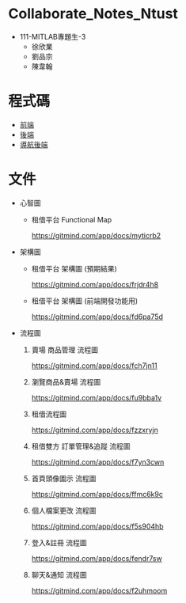 # Collaborate_Notes_Ntust

- 111-MITLAB專題生-3
  - 徐欣業
  - 劉品宗
  - 陳韋翰

# 程式碼
- [前端](https://github.com/wei06097/Rental_Platform_Linux/)
- [後端](https://github.com/zong1203/apiserver)
- [導航後端](https://github.com/wei06097/navigation_server)

# 文件
- 心智圖
    - 租借平台 Functional Map

        https://gitmind.com/app/docs/myticrb2

- 架構圖
    - 租借平台 架構圖 (預期結果)

        https://gitmind.com/app/docs/frjdr4h8
    
    - 租借平台 架構圖 (前端開發功能用)

        https://gitmind.com/app/docs/fd6pa75d

- 流程圖
    1. 賣場 商品管理 流程圖
        
        https://gitmind.com/app/docs/fch7jn11

    2. 瀏覽商品&賣場 流程圖
        
        https://gitmind.com/app/docs/fu9bba1v

    3. 租借流程圖
   
        https://gitmind.com/app/docs/fzzxryjn

    4. 租借雙方 訂單管理&追蹤 流程圖

        https://gitmind.com/app/docs/f7yn3cwn

    5. 首頁頭像圖示 流程圖

        https://gitmind.com/app/docs/ffmc6k9c

    6. 個人檔案更改 流程圖

        https://gitmind.com/app/docs/f5s904hb

    7. 登入&註冊 流程圖

        https://gitmind.com/app/docs/fendr7sw

    8. 聊天&通知 流程圖

        https://gitmind.com/app/docs/f2uhmoom